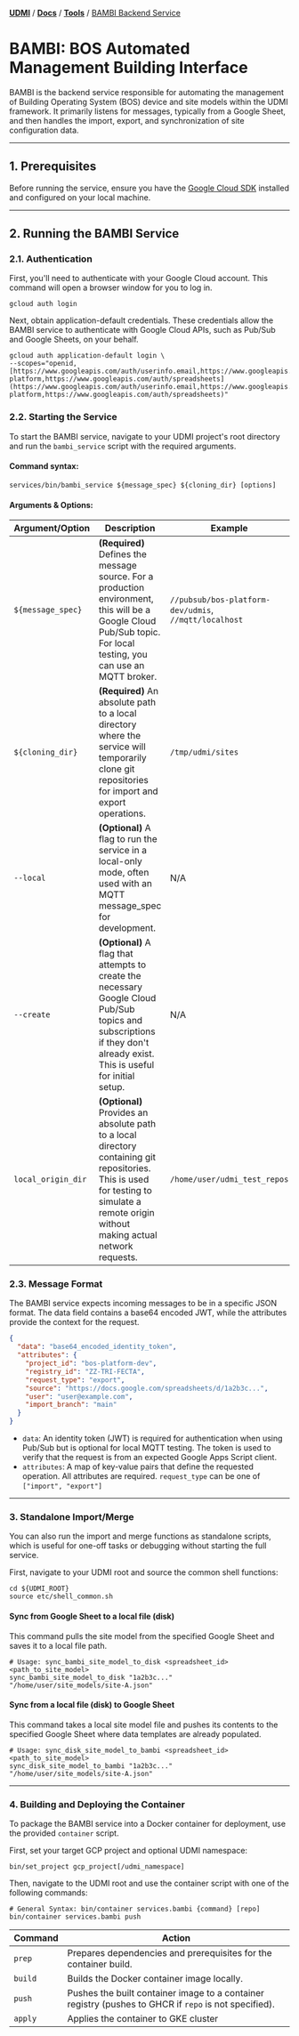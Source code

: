 [**UDMI**](../../) / [**Docs**](../) / [**Tools**](./) / [BAMBI Backend Service](#)

# BAMBI: BOS Automated Management Building Interface

BAMBI is the backend service responsible for automating the management of Building Operating System (BOS) device and site models within the UDMI framework. It primarily listens for messages, typically from a Google Sheet, and then handles the import, export, and synchronization of site configuration data.

---

## 1. Prerequisites

Before running the service, ensure you have the [Google Cloud SDK](https://cloud.google.com/sdk/docs/install) installed and configured on your local machine.

---

## 2. Running the BAMBI Service

### 2.1. Authentication

First, you'll need to authenticate with your Google Cloud account. This command will open a browser window for you to log in.

```shell
gcloud auth login
```

Next, obtain application-default credentials. These credentials allow the BAMBI service to authenticate with Google Cloud APIs, such as Pub/Sub and Google Sheets, on your behalf.

```shell
gcloud auth application-default login \
--scopes="openid,[https://www.googleapis.com/auth/userinfo.email,https://www.googleapis.com/auth/cloud-platform,https://www.googleapis.com/auth/spreadsheets](https://www.googleapis.com/auth/userinfo.email,https://www.googleapis.com/auth/cloud-platform,https://www.googleapis.com/auth/spreadsheets)"
```

### 2.2. Starting the Service

To start the BAMBI service, navigate to your UDMI project's root directory and run the `bambi_service` script with the required arguments.

#### Command syntax:

```shell
services/bin/bambi_service ${message_spec} ${cloning_dir} [options]
```

#### Arguments & Options:

| Argument/Option    | Description                                                                                                                                                                             | Example                                               |
|--------------------|-----------------------------------------------------------------------------------------------------------------------------------------------------------------------------------------|-------------------------------------------------------|
| `${message_spec}`  | **(Required)** Defines the message source. For a production environment, this will be a Google Cloud Pub/Sub topic. For local testing, you can use an MQTT broker.                      | `//pubsub/bos-platform-dev/udmis`, `//mqtt/localhost` |
| `${cloning_dir}`   | **(Required)** An absolute path to a local directory where the service will temporarily clone git repositories for import and export operations.                                        | `/tmp/udmi/sites`                                     |
| `--local`          | **(Optional)** A flag to run the service in a local-only mode, often used with an MQTT message_spec for development.                                                                    | N/A                                                   |
| `--create`         | **(Optional)** A flag that attempts to create the necessary Google Cloud Pub/Sub topics and subscriptions if they don't already exist. This is useful for initial setup.                | N/A                                                   |
| `local_origin_dir` | **(Optional)** Provides an absolute path to a local directory containing git repositories. This is used for testing to simulate a remote origin without making actual network requests. | `/home/user/udmi_test_repos`                          |

### 2.3. Message Format

The BAMBI service expects incoming messages to be in a specific JSON format. The data field contains a base64 encoded JWT, while the attributes provide the context for the request.

```json
{
  "data": "base64_encoded_identity_token",
  "attributes": {
    "project_id": "bos-platform-dev",
    "registry_id": "ZZ-TRI-FECTA",
    "request_type": "export",
    "source": "https://docs.google.com/spreadsheets/d/1a2b3c...",
    "user": "user@example.com",
    "import_branch": "main"
  }
}
```
* `data`: An identity token (JWT) is required for authentication when using Pub/Sub but is optional for local MQTT testing. The token is used to verify that the request is from an expected Google Apps Script client.
* `attributes`: A map of key-value pairs that define the requested operation. All attributes are required. `request_type` can be one of `["import", "export"]`

---

### 3. Standalone Import/Merge

You can also run the import and merge functions as standalone scripts, which is useful for one-off tasks or debugging without starting the full service.

First, navigate to your UDMI root and source the common shell functions:

```shell
cd ${UDMI_ROOT}
source etc/shell_common.sh
```

#### Sync from Google Sheet to a local file (disk)

This command pulls the site model from the specified Google Sheet and saves it to a local file path.

```shell
# Usage: sync_bambi_site_model_to_disk <spreadsheet_id> <path_to_site_model>
sync_bambi_site_model_to_disk "1a2b3c..." "/home/user/site_models/site-A.json"
```

#### Sync from a local file (disk) to Google Sheet

This command takes a local site model file and pushes its contents to the specified Google Sheet where data templates are already populated.

```shell
# Usage: sync_disk_site_model_to_bambi <spreadsheet_id> <path_to_site_model>
sync_disk_site_model_to_bambi "1a2b3c..." "/home/user/site_models/site-A.json"
```

---

### 4. Building and Deploying the Container

To package the BAMBI service into a Docker container for deployment, use the provided `container` script.

First, set your target GCP project and optional UDMI namespace:

```shell
bin/set_project gcp_project[/udmi_namespace]
```

Then, navigate to the UDMI root and use the container script with one of the following commands:
```shell
# General Syntax: bin/container services.bambi {command} [repo]
bin/container services.bambi push
```

| Command | Action                                                                                                |
|---------|-------------------------------------------------------------------------------------------------------|
| `prep`  | Prepares dependencies and prerequisites for the container build.                                      |
| `build` | Builds the Docker container image locally.                                                            |
| `push`  | Pushes the built container image to a container registry (pushes to GHCR if `repo` is not specified). |
| `apply` | Applies the container to GKE cluster                                                                  |
